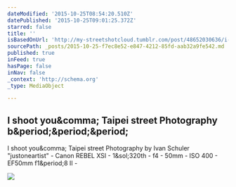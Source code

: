 ```yaml
---
dateModified: '2015-10-25T08:54:20.510Z'
datePublished: '2015-10-25T09:01:25.372Z'
starred: false
title: ''
isBasedOnUrl: 'http://my-streetshotcloud.tumblr.com/post/48652030636/i-shoot-you-taipei-street-photography-by-ivan'
sourcePath: _posts/2015-10-25-f7ec8e52-e847-4212-85fd-aab32a9fe542.md
published: true
inFeed: true
hasPage: false
inNav: false
_context: 'http://schema.org'
_type: MediaObject

---
```

<article style=""><h1>I shoot you&amp;comma; Taipei street Photography b&amp;period;&amp;period;&amp;period;</h1><p>I shoot you&amp;comma; Taipei street Photography by Ivan Schuler "justoneartist" - Canon REBEL XSI - 1&amp;sol;320th - f4 - 50mm - ISO 400 - EF50mm f1&amp;period;8 II -</p><img src="http://36.media.tumblr.com/3f24c57c9cc543d56aad520396d5fe3b/tumblr_mlom13PkMl1rzlmeco1_500.jpg" /></article>